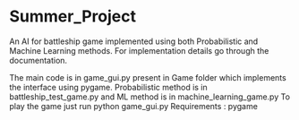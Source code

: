 # Summer_Project
An AI for battleship game implemented using both Probabilistic and Machine Learning methods. For implementation details go through the documentation. 

The main code is in game_gui.py present in Game folder which implements the interface using pygame.
Probabilistic method is in battleship_test_game.py and ML method is in machine_learning_game.py
To play the game just run python game_gui.py
Requirements : pygame
